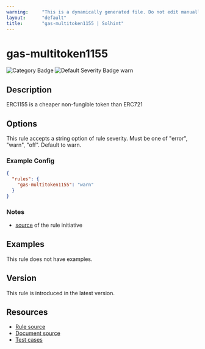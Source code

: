 ```yaml
---
warning:     "This is a dynamically generated file. Do not edit manually."
layout:      "default"
title:       "gas-multitoken1155 | Solhint"
---
```


# gas-multitoken1155
![Category Badge](https://img.shields.io/badge/-Gas%20Consumption%20Rules-informational)
![Default Severity Badge warn](https://img.shields.io/badge/Default%20Severity-warn-yellow)

## Description
ERC1155 is a cheaper non-fungible token than ERC721

## Options
This rule accepts a string option of rule severity. Must be one of "error", "warn", "off". Default to warn.

### Example Config
```json
{
  "rules": {
    "gas-multitoken1155": "warn"
  }
}
```

### Notes
- [source](https://www.rareskills.io/post/gas-optimization?postId=c9db474a-ff97-4fa3-a51d-fe13ccb8fe3b#viewer-8v8t9) of the rule initiative

## Examples
This rule does not have examples.

## Version
This rule is introduced in the latest version.

## Resources
- [Rule source](https://github.com/protofire/solhint/tree/master/lib/rules/gas-consumption/gas-multitoken1155.js)
- [Document source](https://github.com/protofire/solhint/tree/master/docs/rules/gas-consumption/gas-multitoken1155.md)
- [Test cases](https://github.com/protofire/solhint/tree/master/test/rules/gas-consumption/gas-multitoken1155.js)

